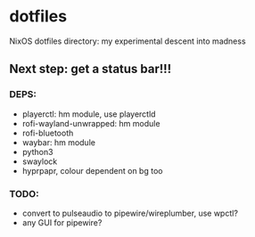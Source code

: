 # dotfiles
NixOS dotfiles directory: my experimental descent into madness

## Next step: get a status bar!!!

### DEPS:
  - playerctl: hm module, use playerctld
  - rofi-wayland-unwrapped: hm module
  - rofi-bluetooth
  - waybar: hm module
  - python3
  - swaylock
  - hyprpapr, colour dependent on bg too

### TODO: 
  - convert to pulseaudio to pipewire/wireplumber, use wpctl?
  - any GUI for pipewire?
